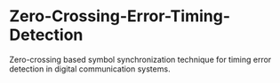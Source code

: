 # Zero-Crossing-Error-Timing-Detection
Zero-crossing based symbol synchronization technique for timing error detection in digital communication systems.
